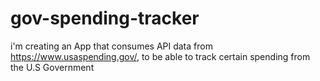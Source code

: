 # gov-spending-tracker
i'm creating an App that consumes API data from https://www.usaspending.gov/, to be able to track certain spending from the U.S Government
